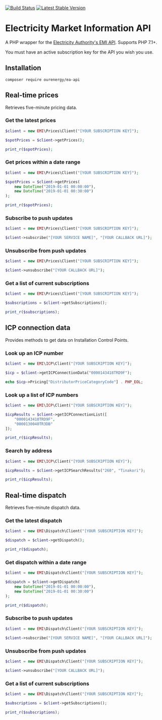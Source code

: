 [![Build Status](https://travis-ci.org/our-energy/ea-api.svg?branch=master)](https://travis-ci.org/our-energy/ea-api)
[![Latest Stable Version](https://poser.pugx.org/ourenergy/ea-api/v/stable?format=flat)](https://packagist.org/packages/ourenergy/ea-api)

# Electricity Market Information API

A PHP wrapper for the [Electricity Authority's EMI API](https://emi.portal.azure-api.net/). Supports PHP 7.1+.

You must have an active subscription key for the API you wish you use.

## Installation

```
composer require ourenergy/ea-api
```

## Real-time prices

Retrieves five-minute pricing data.

### Get the latest prices

```php
$client = new EMI\Prices\Client("[YOUR SUBSCRIPTION KEY]");

$spotPrices = $client->getPrices();

print_r($spotPrices);
```

### Get prices within a date range

```php
$client = new EMI\Prices\Client("[YOUR SUBSCRIPTION KEY]");

$spotPrices = $client->getPrices(
    new DateTime("2019-01-01 00:00:00"),
    new DateTime("2019-01-01 00:30:00")
);

print_r($spotPrices);
```

### Subscribe to push updates

```php
$client = new EMI\Prices\Client("[YOUR SUBSCRIPTION KEY]");

$client->subscribe("[YOUR SERVICE NAME]", "[YOUR CALLBACK URL]");
```

### Unsubscribe from push updates

```php
$client = new EMI\Prices\Client("[YOUR SUBSCRIPTION KEY]");

$client->unsubscribe("[YOUR CALLBACK URL]");
```
### Get a list of current subscriptions

```php
$client = new EMI\Prices\Client("[YOUR SUBSCRIPTION KEY]");

$subscriptions = $client->getSubscriptions();

print_r($subscriptions);
```

## ICP connection data

Provides methods to get data on Installation Control Points.

### Look up an ICP number

```php
$client = new EMI\ICP\Client("[YOUR SUBSCRIPTION KEY]");

$icp = $client->getICPConnectionData("0000143418TRD9F");

echo $icp->Pricing["DistributorPriceCategoryCode"] . PHP_EOL;
```

### Look up a list of ICP numbers

```php
$client = new EMI\ICP\Client("[YOUR SUBSCRIPTION KEY]");

$icpResults = $client->getICPConnectionList([
    "0000143418TRD9F",
    "0000130040TR3DB"
]);

print_r($icpResults);
```

### Search by address

```php
$client = new EMI\ICP\Client("[YOUR SUBSCRIPTION KEY]");

$icpResults = $client->getICPSearchResults("260", "Tinakori");

print_r($icpResults);
```

## Real-time dispatch

Retrieves five-minute dispatch data.

### Get the latest dispatch

```php
$client = new EMI\Dispatch\Client("[YOUR SUBSCRIPTION KEY]");

$dispatch = $client->getDispatch();

print_r($dispatch);
```

### Get dispatch within a date range

```php
$client = new EMI\Dispatch\Client("[YOUR SUBSCRIPTION KEY]");

$dispatch = $client->getDispatch(
    new DateTime("2019-01-01 00:00:00"),
    new DateTime("2019-01-01 00:30:00")
);

print_r($dispatch);
```

### Subscribe to push updates

```php
$client = new EMI\Dispatch\Client("[YOUR SUBSCRIPTION KEY]");

$client->subscribe("[YOUR SERVICE NAME]", "[YOUR CALLBACK URL]");
```

### Unsubscribe from push updates

```php
$client = new EMI\Dispatch\Client("[YOUR SUBSCRIPTION KEY]");

$client->unsubscribe("[YOUR CALLBACK URL]");
```
### Get a list of current subscriptions

```php
$client = new EMI\Dispatch\Client("[YOUR SUBSCRIPTION KEY]");

$subscriptions = $client->getSubscriptions();

print_r($subscriptions);
```
